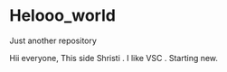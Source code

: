 # Helooo_world
Just another repository

Hii everyone,
This side Shristi . I like VSC .
Starting new.
